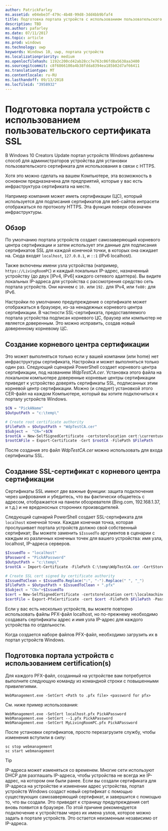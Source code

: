```yaml
---
author: PatrickFarley
ms.assetid: e04ebe3f-479c-4b48-99d8-3dd4bb9bfaf4
title: Подготовка портала устройств с использованием пользовательского сертификата SSL
description: TBD
ms.author: pafarley
ms.date: 07/11/2017
ms.topic: article
ms.prod: windows
ms.technology: uwp
keywords: Windows 10, uwp, портала устройств
ms.localizationpriority: medium
ms.openlocfilehash: 1192c200cd42ab28cc7e763c06fd8a5638aa3400
ms.sourcegitcommit: c8f6866100a4b38fdda8394ea185b02d7af66411
ms.translationtype: MT
ms.contentlocale: ru-RU
ms.lasthandoff: 09/13/2018
ms.locfileid: "3958932"
---
```

# <a name="provision-device-portal-with-a-custom-ssl-certificate"></a>Подготовка портала устройств с использованием пользовательского сертификата SSL
В Windows 10 Creators Update портал устройств Windows добавлены способ для администраторов устройства для установки пользовательского сертификата для использования в связи с HTTPS. 

Хотя это можно сделать на вашем Компьютере, эта возможность в основном предназначена для предприятий, которые у вас есть инфраструктура сертификата на месте.  

Например компания может иметь сертификации (ЦС), который используется для подписания сертификатов для веб-сайтов интрасети отображаться по протоколу HTTPS. Эта функция поверх обозначен инфраструктуры. 

## <a name="overview"></a>Обзор
По умолчанию портала устройств создает самозаверяющий корневого центра сертификации и затем использует эти данные для подписания сертификатов SSL для каждой конечной точки, в которых она ожидает на. Сюда входят `localhost`, `127.0.0.1`, и `::1` (IPv6 localhost).

Также включены имени узла устройства (например, `https://LivingRoomPC`) и каждый локальных IP-адрес, назначенный устройству (до двух [IPv4, IPv6] каждого сетевого адаптера). Вы видите локальных IP-адреса для устройства с рассмотрения средство сеть портала устройств. Они начнем с `10.` или `192.` для IPv4, или `fe80:` для IPv6. 

Настройки по умолчанию предупреждение о сертификате может отображаться в браузере, из-за ненадежных корневого центра сертификации. В частности SSL-сертификата, предоставляемого портала устройства подписан корневого ЦС, браузер или компьютер не является доверенным. Это можно исправить, создав новый доверенному корневому ЦС.

## <a name="create-a-root-ca"></a>Создание корневого центра сертификации

Это может выполняться только если у вашей компании (или home) нет инфраструктуры сертификата, Настройка и может выполняться только один раз. Следующий сценарий PowerShell создает корневого центра сертификации, под названием _WdpTestCA.cer_. Установка этого файла на локальном компьютере доверенные корневые центры сертификации приведет к устройство доверять сертификаты SSL, подписанных этим корневой центр сертификации. Можно (и следует) установкой этого CER-файл на каждом Компьютере, который вы хотите подключиться к порталу устройств Windows.  

```PowerShell
$CN = "PickAName"
$OutputPath = "c:\temp\"

# Create root certificate authority
$FilePath = $OutputPath + "WdpTestCA.cer"
$Subject =  "CN="+$CN
$rootCA = New-SelfSignedCertificate -certstorelocation cert:\currentuser\my -Subject $Subject -HashAlgorithm "SHA512" -KeyUsage CertSign,CRLSign
$rootCAFile = Export-Certificate -Cert $rootCA -FilePath $FilePath
```

После создания это файл _WdpTestCA.cer_ можно использовать для входа сертификаты SSL. 

## <a name="create-an-ssl-certificate-with-the-root-ca"></a>Создание SSL-сертификат с корневого центра сертификации

Сертификаты SSL имеют две важные функции: защита подключения через шифрования и убедитесь, что вы фактически общаетесь с адресом, отображается на панели обозревателя (Bing.com, 192.168.1.37, и т.д.) и не вредоносных сторонних производителей.

Следующий сценарий PowerShell создает SSL-сертификата для `localhost` конечной точки. Каждая конечная точка, которая прослушивает портала устройств должно свой собственный сертификат; Вы можете заменить `$IssuedTo` аргументов в сценарии с каждым из различных конечных точек для вашего устройства: имя узла, localhost, IP-адреса серверов.

```PowerShell
$IssuedTo = "localhost"
$Password = "PickAPassword"
$OutputPath = "c:\temp\"
$rootCA = Import-Certificate -FilePath C:\temp\WdpTestCA.cer -CertStoreLocation Cert:\CurrentUser\My\

# Create SSL cert signed by certificate authority
$IssuedToClean = $IssuedTo.Replace(":", "-").Replace(" ", "_")
$FilePath = $OutputPath + $IssuedToClean + ".pfx"
$Subject = "CN="+$IssuedTo
$cert = New-SelfSignedCertificate -certstorelocation cert:\localmachine\my -Subject $Subject -DnsName $IssuedTo -Signer $rootCA -HashAlgorithm "SHA512"
$certFile = Export-PfxCertificate -cert $cert -FilePath $FilePath -Password (ConvertTo-SecureString -String $Password -Force -AsPlainText)
```

Если у вас есть несколько устройств, вы можете повторно использовать файлы PFX-файл localhost, но по-прежнему необходимо создавать сертификаты адрес и имя узла IP-адрес для каждого устройства по отдельности.

Когда создается наборе файлов PFX-файл, необходимо загрузить их в портал устройств Windows. 

## <a name="provision-device-portal-with-the-certifications"></a>Подготовка портала устройств с использованием certification(s)

Для каждого PFX-файл, созданный на устройстве вам потребуется выполните следующую команду из командной строки с повышенными привилегиями.

```
WebManagement.exe -SetCert <Path to .pfx file> <password for pfx> 
```

См. ниже пример использования:
```
WebManagement.exe -SetCert localhost.pfx PickAPassword
WebManagement.exe -SetCert --1.pfx PickAPassword
WebManagement.exe -SetCert MyLivingRoomPC.pfx PickAPassword
```

После установки сертификатов, просто перезагрузите службу, чтобы изменения вступили в силу:

```
sc stop webmanagement
sc start webmanagement
```

> [!TIP]
> IP-адреса может изменяться со временем.
Многие сети используют DHCP для разглашать IP-адреса, чтобы устройства не всегда же IP-адрес, на котором они были ранее. Если вы создали сертификата для IP-адреса на устройстве и изменении адрес устройства, портал устройств Windows создаст новый сертификат с помощью существующих самозаверяющий сертификат, и завершится с помощью то, что вы создали. Это приведет к страницу предупреждения cert вновь появится в браузере. По этой причине рекомендуется подключение к устройствам через их имена узлов, которое можно задать в портале устройств. Это остается неизменным независимо от IP-адреса.
